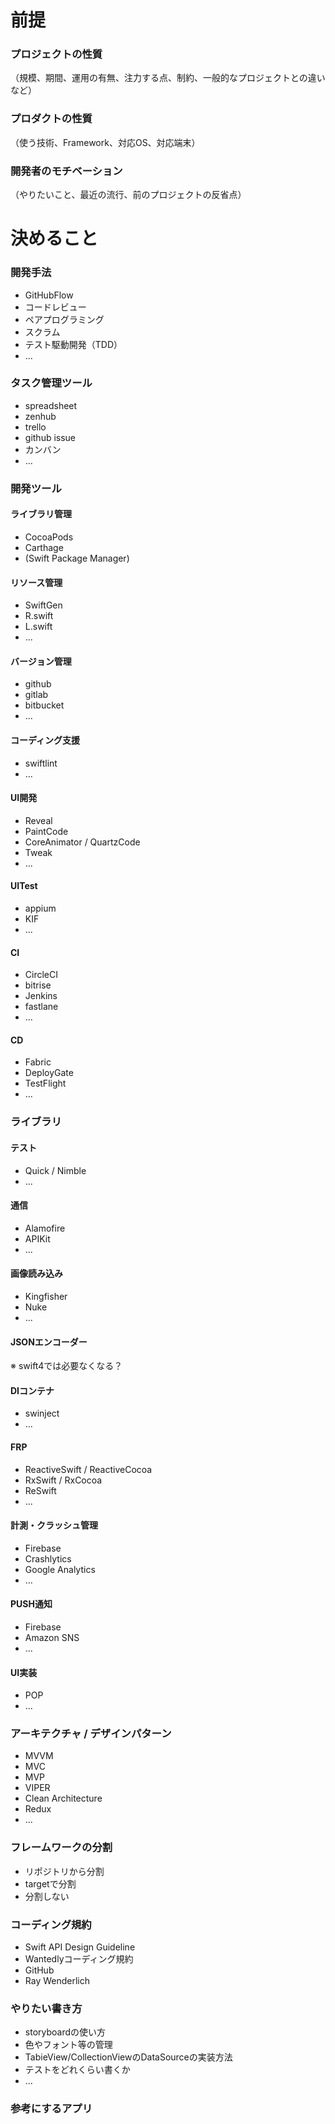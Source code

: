 # 前提

### プロジェクトの性質
（規模、期間、運用の有無、注力する点、制約、一般的なプロジェクトとの違いなど）

### プロダクトの性質
（使う技術、Framework、対応OS、対応端末）

### 開発者のモチベーション
（やりたいこと、最近の流行、前のプロジェクトの反省点）


# 決めること

### 開発手法

- GitHubFlow
- コードレビュー
- ペアプログラミング
- スクラム
- テスト駆動開発（TDD）
- ...

### タスク管理ツール

- spreadsheet
- zenhub
- trello
- github issue
- カンバン
- ...

### 開発ツール

#### ライブラリ管理

- CocoaPods
- Carthage
- (Swift Package Manager)

#### リソース管理

- SwiftGen
- R.swift
- L.swift
- ...

#### バージョン管理

- github
- gitlab
- bitbucket
- ...

#### コーディング支援

- swiftlint
- ...

#### UI開発

- Reveal
- PaintCode
- CoreAnimator / QuartzCode
- Tweak
- ...

#### UITest

- appium
- KIF
- ...

#### CI

- CircleCI
- bitrise
- Jenkins
- fastlane
- ...

#### CD

- Fabric
- DeployGate
- TestFlight
- ...


### ライブラリ

#### テスト

- Quick / Nimble
- ...

#### 通信

- Alamofire
- APIKit
- ...

#### 画像読み込み

- Kingfisher
- Nuke
- ...

#### JSONエンコーダー

※ swift4では必要なくなる？

#### DIコンテナ

- swinject
- ...

#### FRP

- ReactiveSwift / ReactiveCocoa
- RxSwift / RxCocoa
- ReSwift
- ...

#### 計測・クラッシュ管理

- Firebase
- Crashlytics
- Google Analytics
- ...

#### PUSH通知

- Firebase
- Amazon SNS
- ...

#### UI実装

- POP
- ...


### アーキテクチャ / デザインパターン

- MVVM
- MVC
- MVP
- VIPER
- Clean Architecture
- Redux
- ...

### フレームワークの分割

- リポジトリから分割
- targetで分割
- 分割しない

### コーディング規約

- Swift API Design Guideline
- Wantedlyコーディング規約
- GitHub
- Ray Wenderlich

###  やりたい書き方

- storyboardの使い方
- 色やフォント等の管理
- TabieView/CollectionViewのDataSourceの実装方法
- テストをどれくらい書くか
- ...

### 参考にするアプリ
